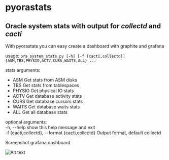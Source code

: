 # pyorastats

## Oracle system stats with output for *collectd* and *cacti*

With pyorastats you can easy create a dashboard with graphite and grafana

usage: `ora_system_stats.py [-h] [-f {cacti,collectd}] {ASM,TBS,PHYSIO,ACTV,CURS,WAITS,ALL} ...`

stats arguments:<br />


    
* ASM    Get stats from ASM disks<br />
* TBS    Get stats from tablespaces<br />
* PHYSIO Get physical IO stats<br />
* ACTV   Get database activity stats<br />
* CURS   Get database cursors stats<br />
* WAITS  Get database waits stats<br />
* ALL    Get all database stats<br />


optional arguments:<br />
  -h, --help            show this help message and exit<br />
  -f {cacti,collectd}, --format {cacti,collectd} Output format, default collectd
  
  
Screenshot grafana dashboard

![Alt text](http://i58.tinypic.com/1531t3m.png)
